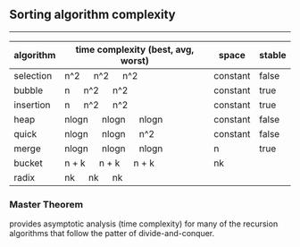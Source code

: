 
## Sorting algorithm complexity
---

| algorithm | time complexity (best, avg, worst) | space | stable |
|---|---|---|---|
| selection | n^2 &emsp; n^2 &emsp; n^2 | constant | false
| bubble | n &emsp; n^2 &emsp; n^2 | constant | true
| insertion | n &emsp; n^2 &emsp; n^2 | constant | true
| heap | nlogn &emsp; nlogn &emsp; nlogn | constant | false
| quick | nlogn &emsp; nlogn &emsp; n^2 | constant | false
| merge | nlogn &emsp; nlogn &emsp; nlogn | n | true
| bucket | n + k &emsp; n + k &emsp; n + k | nk
| radix | nk &emsp; nk &emsp; nk


### Master Theorem
provides asymptotic analysis (time complexity) for many of the recursion algorithms that follow the patter of divide-and-conquer.